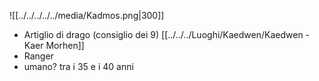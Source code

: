 ![[../../../../../media/Kadmos.png|300]]
- Artiglio di drago (consiglio dei 9) [[../../../Luoghi/Kaedwen/Kaedwen - Kaer Morhen]] 
- Ranger
- umano? tra i 35 e i 40 anni